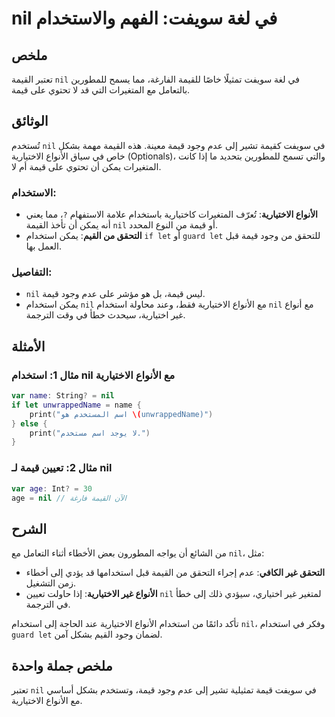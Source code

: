 <!--
Meta Description: # nil في لغة سويفت: الفهم والاستخدام ## ملخص تعتبر القيمة `nil` في لغة سويفت تمثيلًا خاصًا للقيمة الفارغة، مما يسمح للمطورين بالتعامل مع المتغيرات الت...
Meta Keywords: nil, قيمة, الأنواع, الاختيارية, استخدام
-->

# nil في لغة سويفت: الفهم والاستخدام

## ملخص
تعتبر القيمة `nil` في لغة سويفت تمثيلًا خاصًا للقيمة الفارغة، مما يسمح للمطورين بالتعامل مع المتغيرات التي قد لا تحتوي على قيمة.

## الوثائق
تُستخدم `nil` في سويفت كقيمة تشير إلى عدم وجود قيمة معينة. هذه القيمة مهمة بشكل خاص في سياق الأنواع الاختيارية (Optionals)، والتي تسمح للمطورين بتحديد ما إذا كانت المتغيرات يمكن أن تحتوي على قيمة أم لا. 

### الاستخدام:
- **الأنواع الاختيارية**: تُعرّف المتغيرات كاختيارية باستخدام علامة الاستفهام `?`، مما يعني أنه يمكن أن تأخذ القيمة `nil` أو قيمة من النوع المحدد.
- **التحقق من القيم**: يمكن استخدام `if let` أو `guard let` للتحقق من وجود قيمة قبل العمل بها.

### التفاصيل:
- `nil` ليس قيمة، بل هو مؤشر على عدم وجود قيمة.
- يمكن استخدام `nil` مع الأنواع الاختيارية فقط، وعند محاولة استخدام `nil` مع أنواع غير اختيارية، سيحدث خطأ في وقت الترجمة.

## الأمثلة
### مثال 1: استخدام nil مع الأنواع الاختيارية
```swift
var name: String? = nil
if let unwrappedName = name {
    print("اسم المستخدم هو \(unwrappedName)")
} else {
    print("لا يوجد اسم مستخدم.")
}
```

### مثال 2: تعيين قيمة لـ nil
```swift
var age: Int? = 30
age = nil // الآن القيمة فارغة
```

## الشرح
من الشائع أن يواجه المطورون بعض الأخطاء أثناء التعامل مع `nil`، مثل:
- **التحقق غير الكافي**: عدم إجراء التحقق من القيمة قبل استخدامها قد يؤدي إلى أخطاء زمن التشغيل.
- **الأنواع غير الاختيارية**: إذا حاولت تعيين `nil` لمتغير غير اختياري، سيؤدي ذلك إلى خطأ في الترجمة.

تأكد دائمًا من استخدام الأنواع الاختيارية عند الحاجة إلى استخدام `nil`، وفكر في استخدام `guard let` لضمان وجود القيم بشكل آمن.

## ملخص جملة واحدة
تعتبر `nil` في سويفت قيمة تمثيلية تشير إلى عدم وجود قيمة، وتستخدم بشكل أساسي مع الأنواع الاختيارية.